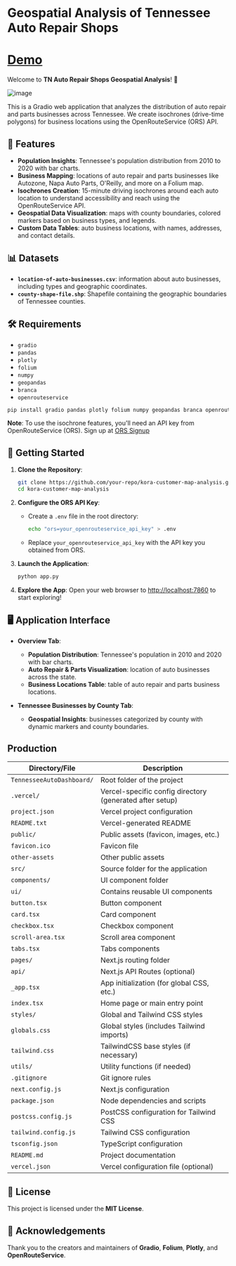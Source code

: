 # Geospatial Analysis of Tennessee Auto Repair Shops

# [Demo](https://leoncensh-tn.hf.space/) 
Welcome to **TN Auto Repair Shops Geospatial Analysis**! 🚀

![image](https://github.com/user-attachments/assets/7a79278b-d852-4ff3-8315-a20d374dbe71)

This is a Gradio web application that analyzes the distribution of auto repair and parts businesses across Tennessee. We create isochrones (drive-time polygons) for business locations using the OpenRouteService (ORS) API. 

## 🌟 Features

- **Population Insights**: Tennessee's population distribution from 2010 to 2020 with bar charts.
- **Business Mapping**: locations of auto repair and parts businesses like Autozone, Napa Auto Parts, O'Reilly, and more on a Folium map.
- **Isochrones Creation**: 15-minute driving isochrones around each auto location to understand accessibility and reach using the OpenRouteService API.
- **Geospatial Data Visualization**: maps with county boundaries, colored markers based on business types, and legends.
- **Custom Data Tables**: auto business locations, with names, addresses, and contact details.

## 📊 Datasets

- **`location-of-auto-businesses.csv`**: information about auto businesses, including types and geographic coordinates.
- **`county-shape-file.shp`**: Shapefile containing the geographic boundaries of Tennessee counties.

## 🛠️ Requirements

- `gradio`
- `pandas`
- `plotly`
- `folium`
- `numpy`
- `geopandas`
- `branca`
- `openrouteservice`

```bash
pip install gradio pandas plotly folium numpy geopandas branca openrouteservice
```

**Note**: To use the isochrone features, you'll need an API key from OpenRouteService (ORS). Sign up at [ORS Signup](https://openrouteservice.org/sign-up/)

## 🚀 Getting Started

1. **Clone the Repository**:
    ```bash
    git clone https://github.com/your-repo/kora-customer-map-analysis.git
    cd kora-customer-map-analysis
    ```

2. **Configure the ORS API Key**:
    - Create a `.env` file in the root directory:
      ```bash
      echo "ors=your_openrouteservice_api_key" > .env
      ```
    - Replace `your_openrouteservice_api_key` with the API key you obtained from ORS.

3. **Launch the Application**:
    ```bash
    python app.py
    ```

4. **Explore the App**:
    Open your web browser to [http://localhost:7860](http://localhost:7860) to start exploring!

## 🖥️ Application Interface

- **Overview Tab**:
  - **Population Distribution**: Tennessee's population in 2010 and 2020 with bar charts.
  - **Auto Repair & Parts Visualization**: location of auto businesses across the state.
  - **Business Locations Table**: table of auto repair and parts business locations.

- **Tennessee Businesses by County Tab**:
  - **Geospatial Insights**: businesses categorized by county with dynamic markers and county boundaries.

## Production

| **Directory/File**                | **Description**                                           |
|-----------------------------------|-----------------------------------------------------------|
| `TennesseeAutoDashboard/`         | Root folder of the project                                |
| `.vercel/`                        | Vercel-specific config directory (generated after setup)  |
|  `project.json`                | Vercel project configuration                             |
|  `README.txt`                  | Vercel-generated README                                  |
| `public/`                         | Public assets (favicon, images, etc.)                     |
|  `favicon.ico`                 | Favicon file                                              |
|  `other-assets`                | Other public assets                                       |
| `src/`                            | Source folder for the application                         |
|  `components/`                 | UI component folder                                       |
|  `ui/`                     | Contains reusable UI components                           |
|  `button.tsx`          | Button component                                          |
|   `card.tsx`            | Card component                                            |
|    `checkbox.tsx`        | Checkbox component                                        |
|    `scroll-area.tsx`     | Scroll area component                                     |
|    `tabs.tsx`            | Tabs components                                           |
|  `pages/`                      | Next.js routing folder                                    |
|     `api/`                    | Next.js API Routes (optional)                             |
|    `_app.tsx`                | App initialization (for global CSS, etc.)                 |
|    `index.tsx`               | Home page or main entry point                             |
|  `styles/`                     | Global and Tailwind CSS styles                            |
|   `globals.css`             | Global styles (includes Tailwind imports)                 |
|    `tailwind.css`            | TailwindCSS base styles (if necessary)                    |
|  `utils/`                      | Utility functions (if needed)                             |
| `.gitignore`                      | Git ignore rules                                          |
| `next.config.js`                  | Next.js configuration                                     |
| `package.json`                    | Node dependencies and scripts                             |
| `postcss.config.js`               | PostCSS configuration for Tailwind CSS                    |
| `tailwind.config.js`              | Tailwind CSS configuration                                |
| `tsconfig.json`                   | TypeScript configuration                                  |
| `README.md`                       | Project documentation                                     |
| `vercel.json`                     | Vercel configuration file (optional)                      |


## 📜 License

This project is licensed under the **MIT License**. 

## 🙏 Acknowledgements

Thank you to the creators and maintainers of **Gradio**, **Folium**, **Plotly**, and **OpenRouteService**. 
